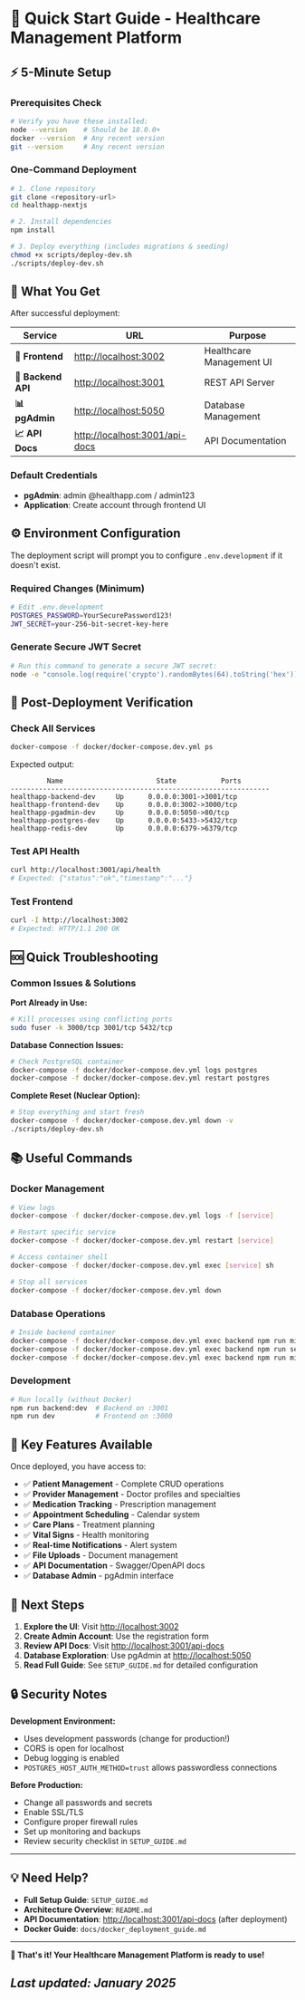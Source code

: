 # 🚀 Quick Start Guide - Healthcare Management Platform

## ⚡ 5-Minute Setup

### Prerequisites Check

```bash
# Verify you have these installed:
node --version    # Should be 18.0.0+
docker --version  # Any recent version
git --version     # Any recent version
```

### One-Command Deployment

```bash
# 1. Clone repository
git clone <repository-url>
cd healthapp-nextjs

# 2. Install dependencies
npm install

# 3. Deploy everything (includes migrations & seeding)
chmod +x scripts/deploy-dev.sh
./scripts/deploy-dev.sh
```

## 🎯 What You Get

After successful deployment:

| Service | URL | Purpose |
|---------|-----|---------|
| **🏥 Frontend** | [http://localhost:3002](http://localhost:3002) | Healthcare Management UI |
| **🔧 Backend API** | [http://localhost:3001](http://localhost:3001) | REST API Server |
| **📊 pgAdmin** | [http://localhost:5050](http://localhost:5050) | Database Management |
| **📈 API Docs** | [http://localhost:3001/api-docs](http://localhost:3001/api-docs) | API Documentation |

### Default Credentials

- **pgAdmin**: admin @healthapp.com / admin123
- **Application**: Create account through frontend UI

## ⚙️ Environment Configuration

The deployment script will prompt you to configure `.env.development` if it doesn't exist.

### Required Changes (Minimum)

```bash
# Edit .env.development
POSTGRES_PASSWORD=YourSecurePassword123!
JWT_SECRET=your-256-bit-secret-key-here
```

### Generate Secure JWT Secret

```bash
# Run this command to generate a secure JWT secret:
node -e "console.log(require('crypto').randomBytes(64).toString('hex'))"
```

## 🔧 Post-Deployment Verification

### Check All Services

```bash
docker-compose -f docker/docker-compose.dev.yml ps
```

Expected output:

```text
         Name                       State           Ports
----------------------------------------------------------------
healthapp-backend-dev     Up      0.0.0.0:3001->3001/tcp
healthapp-frontend-dev    Up      0.0.0.0:3002->3000/tcp
healthapp-pgadmin-dev     Up      0.0.0.0:5050->80/tcp
healthapp-postgres-dev    Up      0.0.0.0:5433->5432/tcp
healthapp-redis-dev       Up      0.0.0.0:6379->6379/tcp
```

### Test API Health

```bash
curl http://localhost:3001/api/health
# Expected: {"status":"ok","timestamp":"..."}
```

### Test Frontend

```bash
curl -I http://localhost:3002
# Expected: HTTP/1.1 200 OK
```

## 🆘 Quick Troubleshooting

### Common Issues & Solutions

**Port Already in Use:**

```bash
# Kill processes using conflicting ports
sudo fuser -k 3000/tcp 3001/tcp 5432/tcp
```

**Database Connection Issues:**

```bash
# Check PostgreSQL container
docker-compose -f docker/docker-compose.dev.yml logs postgres
docker-compose -f docker/docker-compose.dev.yml restart postgres
```

**Complete Reset (Nuclear Option):**

```bash
# Stop everything and start fresh
docker-compose -f docker/docker-compose.dev.yml down -v
./scripts/deploy-dev.sh
```

## 📚 Useful Commands

### Docker Management

```bash
# View logs
docker-compose -f docker/docker-compose.dev.yml logs -f [service]

# Restart specific service
docker-compose -f docker/docker-compose.dev.yml restart [service]

# Access container shell
docker-compose -f docker/docker-compose.dev.yml exec [service] sh

# Stop all services
docker-compose -f docker/docker-compose.dev.yml down
```

### Database Operations

```bash
# Inside backend container
docker-compose -f docker/docker-compose.dev.yml exec backend npm run migrate
docker-compose -f docker/docker-compose.dev.yml exec backend npm run seed
docker-compose -f docker/docker-compose.dev.yml exec backend npm run migrate:undo
```

### Development

```bash
# Run locally (without Docker)
npm run backend:dev  # Backend on :3001
npm run dev          # Frontend on :3000
```

## 🎯 Key Features Available

Once deployed, you have access to:

- ✅ **Patient Management** - Complete CRUD operations
- ✅ **Provider Management** - Doctor profiles and specialties  
- ✅ **Medication Tracking** - Prescription management
- ✅ **Appointment Scheduling** - Calendar system
- ✅ **Care Plans** - Treatment planning
- ✅ **Vital Signs** - Health monitoring
- ✅ **Real-time Notifications** - Alert system
- ✅ **File Uploads** - Document management
- ✅ **API Documentation** - Swagger/OpenAPI docs
- ✅ **Database Admin** - pgAdmin interface

## 📝 Next Steps

1. **Explore the UI**: Visit [http://localhost:3002](http://localhost:3002)
2. **Create Admin Account**: Use the registration form
3. **Review API Docs**: Visit [http://localhost:3001/api-docs](http://localhost:3001/api-docs)
4. **Database Exploration**: Use pgAdmin at [http://localhost:5050](http://localhost:5050)
5. **Read Full Guide**: See `SETUP_GUIDE.md` for detailed configuration

## 🔒 Security Notes

**Development Environment:**

- Uses development passwords (change for production!)
- CORS is open for localhost
- Debug logging is enabled
- `POSTGRES_HOST_AUTH_METHOD=trust` allows passwordless connections

**Before Production:**

- Change all passwords and secrets
- Enable SSL/TLS
- Configure proper firewall rules
- Set up monitoring and backups
- Review security checklist in `SETUP_GUIDE.md`

---

## 💡 Need Help?

- **Full Setup Guide**: `SETUP_GUIDE.md`
- **Architecture Overview**: `README.md`
- **API Documentation**: [http://localhost:3001/api-docs](http://localhost:3001/api-docs) (after deployment)
- **Docker Guide**: `docs/docker_deployment_guide.md`

---

**🎉 That's it! Your Healthcare Management Platform is ready to use!**

## *Last updated: January 2025*
